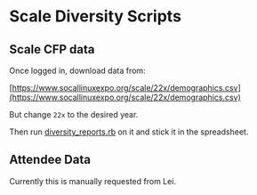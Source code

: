# Scale Diversity Scripts

## Scale CFP data

Once logged in, download data from:

[https://www.socallinuxexpo.org/scale/22x/demographics.csv](https://www.socallinuxexpo.org/scale/22x/demographics.csv)

But change `22x` to the desired year.

Then run [diversity_reports.rb](src/diversity_reports.rb) on it and stick it in
the spreadsheet.

## Attendee Data

Currently this is manually requested from Lei.
